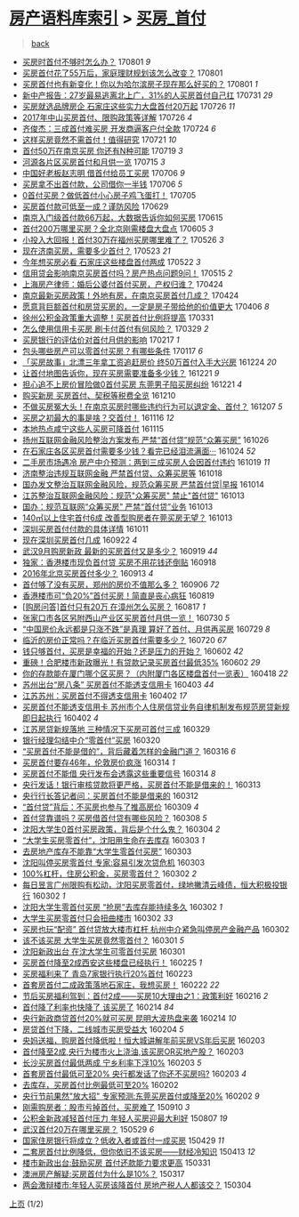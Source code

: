 [房产语料库索引](../../README.md)  > [买房_首付](买房_首付.md)
====
> [back](../README.md)

- [买房时首付不够时怎么办？](http://jkwz.applinzi.com/ittc/6996965901029868560.html#%E4%B9%B0%E6%88%BF%E6%97%B6%E9%A6%96%E4%BB%98%E4%B8%8D%E5%A4%9F%E6%97%B6%E6%80%8E%E4%B9%88%E5%8A%9E%EF%BC%9F) 170801 *9* 
- [买房首付花了55万后，家庭理财规划该怎么改变？](http://jkwz.applinzi.com/ittc/6996835024794813457.html#%E4%B9%B0%E6%88%BF%E9%A6%96%E4%BB%98%E8%8A%B1%E4%BA%8655%E4%B8%87%E5%90%8E%EF%BC%8C%E5%AE%B6%E5%BA%AD%E7%90%86%E8%B4%A2%E8%A7%84%E5%88%92%E8%AF%A5%E6%80%8E%E4%B9%88%E6%94%B9%E5%8F%98%EF%BC%9F) 170801  
- [买房首付也有新变化！你以为哈尔滨房子现在那么好买的？](http://jkwz.applinzi.com/ittc/6996752319629493264.html#%E4%B9%B0%E6%88%BF%E9%A6%96%E4%BB%98%E4%B9%9F%E6%9C%89%E6%96%B0%E5%8F%98%E5%8C%96%EF%BC%81%E4%BD%A0%E4%BB%A5%E4%B8%BA%E5%93%88%E5%B0%94%E6%BB%A8%E6%88%BF%E5%AD%90%E7%8E%B0%E5%9C%A8%E9%82%A3%E4%B9%88%E5%A5%BD%E4%B9%B0%E7%9A%84%EF%BC%9F) 170801 *1* 
- [新中产报告：27岁最易逃离北上广，31%的人买房首付自己扛](http://jkwz.applinzi.com/ittc/6996405404098364432.html#%E6%96%B0%E4%B8%AD%E4%BA%A7%E6%8A%A5%E5%91%8A%EF%BC%9A27%E5%B2%81%E6%9C%80%E6%98%93%E9%80%83%E7%A6%BB%E5%8C%97%E4%B8%8A%E5%B9%BF%EF%BC%8C31%25%E7%9A%84%E4%BA%BA%E4%B9%B0%E6%88%BF%E9%A6%96%E4%BB%98%E8%87%AA%E5%B7%B1%E6%89%9B) 170731 *29* 
- [买房就选品牌房企 石家庄这些实力大盘首付20万起](http://jkwz.applinzi.com/ittc/6994619226013565968.html#%E4%B9%B0%E6%88%BF%E5%B0%B1%E9%80%89%E5%93%81%E7%89%8C%E6%88%BF%E4%BC%81+%E7%9F%B3%E5%AE%B6%E5%BA%84%E8%BF%99%E4%BA%9B%E5%AE%9E%E5%8A%9B%E5%A4%A7%E7%9B%98%E9%A6%96%E4%BB%9820%E4%B8%87%E8%B5%B7) 170726 *11* 
- [2017年中山买房首付、限购政策等详解](http://jkwz.applinzi.com/ittc/6994506948815619089.html#2017%E5%B9%B4%E4%B8%AD%E5%B1%B1%E4%B9%B0%E6%88%BF%E9%A6%96%E4%BB%98%E3%80%81%E9%99%90%E8%B4%AD%E6%94%BF%E7%AD%96%E7%AD%89%E8%AF%A6%E8%A7%A3) 170726 *4* 
- [齐俊杰：三成首付难买房 开发商逼客户付全款](http://jkwz.applinzi.com/ittc/6993793590227371025.html#%E9%BD%90%E4%BF%8A%E6%9D%B0%EF%BC%9A%E4%B8%89%E6%88%90%E9%A6%96%E4%BB%98%E9%9A%BE%E4%B9%B0%E6%88%BF+%E5%BC%80%E5%8F%91%E5%95%86%E9%80%BC%E5%AE%A2%E6%88%B7%E4%BB%98%E5%85%A8%E6%AC%BE) 170724 *6* 
- [这样买房竟然不需首付！值得研究](http://jkwz.applinzi.com/ittc/6992803094126396432.html#%E8%BF%99%E6%A0%B7%E4%B9%B0%E6%88%BF%E7%AB%9F%E7%84%B6%E4%B8%8D%E9%9C%80%E9%A6%96%E4%BB%98%EF%BC%81%E5%80%BC%E5%BE%97%E7%A0%94%E7%A9%B6) 170721 *10* 
- [首付50万在南京买房 你还有N种可能](http://jkwz.applinzi.com/ittc/6992053612757648400.html#%E9%A6%96%E4%BB%9850%E4%B8%87%E5%9C%A8%E5%8D%97%E4%BA%AC%E4%B9%B0%E6%88%BF+%E4%BD%A0%E8%BF%98%E6%9C%89N%E7%A7%8D%E5%8F%AF%E8%83%BD) 170719 *3* 
- [河源各片区买房首付和月供一览](http://jkwz.applinzi.com/ittc/6990565754792313873.html#%E6%B2%B3%E6%BA%90%E5%90%84%E7%89%87%E5%8C%BA%E4%B9%B0%E6%88%BF%E9%A6%96%E4%BB%98%E5%92%8C%E6%9C%88%E4%BE%9B%E4%B8%80%E8%A7%88) 170715 *3* 
- [中国好老板赵志明 借首付给员工买房](http://jkwz.applinzi.com/ittc/6987058941467821072.html#%E4%B8%AD%E5%9B%BD%E5%A5%BD%E8%80%81%E6%9D%BF%E8%B5%B5%E5%BF%97%E6%98%8E+%E5%80%9F%E9%A6%96%E4%BB%98%E7%BB%99%E5%91%98%E5%B7%A5%E4%B9%B0%E6%88%BF) 170706 *9* 
- [买房拿不出首付款，公司借你一半钱](http://jkwz.applinzi.com/ittc/6987058797070517265.html#%E4%B9%B0%E6%88%BF%E6%8B%BF%E4%B8%8D%E5%87%BA%E9%A6%96%E4%BB%98%E6%AC%BE%EF%BC%8C%E5%85%AC%E5%8F%B8%E5%80%9F%E4%BD%A0%E4%B8%80%E5%8D%8A%E9%92%B1) 170706 *5* 
- [0首付买房？做低首付小心房子鸡飞蛋打！](http://jkwz.applinzi.com/ittc/6986848739455927301.html#0%E9%A6%96%E4%BB%98%E4%B9%B0%E6%88%BF%EF%BC%9F%E5%81%9A%E4%BD%8E%E9%A6%96%E4%BB%98%E5%B0%8F%E5%BF%83%E6%88%BF%E5%AD%90%E9%B8%A1%E9%A3%9E%E8%9B%8B%E6%89%93%EF%BC%81) 170705  
- [买房首付款可低至一成？谨防风险](http://jkwz.applinzi.com/ittc/6984500222754292740.html#%E4%B9%B0%E6%88%BF%E9%A6%96%E4%BB%98%E6%AC%BE%E5%8F%AF%E4%BD%8E%E8%87%B3%E4%B8%80%E6%88%90%EF%BC%9F%E8%B0%A8%E9%98%B2%E9%A3%8E%E9%99%A9) 170629  
- [南京入门级首付款66万起，大数据告诉你如何买房](http://jkwz.applinzi.com/ittc/6979447251351897092.html#%E5%8D%97%E4%BA%AC%E5%85%A5%E9%97%A8%E7%BA%A7%E9%A6%96%E4%BB%98%E6%AC%BE66%E4%B8%87%E8%B5%B7%EF%BC%8C%E5%A4%A7%E6%95%B0%E6%8D%AE%E5%91%8A%E8%AF%89%E4%BD%A0%E5%A6%82%E4%BD%95%E4%B9%B0%E6%88%BF) 170615  
- [首付200万哪里买房？全北京刚需楼盘大盘点](http://jkwz.applinzi.com/ittc/6975750038213886980.html#%E9%A6%96%E4%BB%98200%E4%B8%87%E5%93%AA%E9%87%8C%E4%B9%B0%E6%88%BF%EF%BC%9F%E5%85%A8%E5%8C%97%E4%BA%AC%E5%88%9A%E9%9C%80%E6%A5%BC%E7%9B%98%E5%A4%A7%E7%9B%98%E7%82%B9) 170605 *3* 
- [小投入大回报！首付30万在福州买房哪里难了？](http://jkwz.applinzi.com/ittc/6971941692948087813.html#%E5%B0%8F%E6%8A%95%E5%85%A5%E5%A4%A7%E5%9B%9E%E6%8A%A5%EF%BC%81%E9%A6%96%E4%BB%9830%E4%B8%87%E5%9C%A8%E7%A6%8F%E5%B7%9E%E4%B9%B0%E6%88%BF%E5%93%AA%E9%87%8C%E9%9A%BE%E4%BA%86%EF%BC%9F) 170526 *3* 
- [现在济南买房，需要多少首付？](http://jkwz.applinzi.com/ittc/6970850142956553221.html#%E7%8E%B0%E5%9C%A8%E6%B5%8E%E5%8D%97%E4%B9%B0%E6%88%BF%EF%BC%8C%E9%9C%80%E8%A6%81%E5%A4%9A%E5%B0%91%E9%A6%96%E4%BB%98%EF%BC%9F) 170523 *21* 
- [今年想买房必看 石家庄这些楼盘首付两成](http://jkwz.applinzi.com/ittc/6970409172850967557.html#%E4%BB%8A%E5%B9%B4%E6%83%B3%E4%B9%B0%E6%88%BF%E5%BF%85%E7%9C%8B+%E7%9F%B3%E5%AE%B6%E5%BA%84%E8%BF%99%E4%BA%9B%E6%A5%BC%E7%9B%98%E9%A6%96%E4%BB%98%E4%B8%A4%E6%88%90) 170522 *3* 
- [信用贷会影响南京买房首付吗？房产热点问题9问！](http://jkwz.applinzi.com/ittc/6967816759414359044.html#%E4%BF%A1%E7%94%A8%E8%B4%B7%E4%BC%9A%E5%BD%B1%E5%93%8D%E5%8D%97%E4%BA%AC%E4%B9%B0%E6%88%BF%E9%A6%96%E4%BB%98%E5%90%97%EF%BC%9F%E6%88%BF%E4%BA%A7%E7%83%AD%E7%82%B9%E9%97%AE%E9%A2%989%E9%97%AE%EF%BC%81) 170515 *2* 
- [上海房产律师：婚后公婆付首付买房，产权归谁？](http://jkwz.applinzi.com/ittc/6960026554041107460.html#%E4%B8%8A%E6%B5%B7%E6%88%BF%E4%BA%A7%E5%BE%8B%E5%B8%88%EF%BC%9A%E5%A9%9A%E5%90%8E%E5%85%AC%E5%A9%86%E4%BB%98%E9%A6%96%E4%BB%98%E4%B9%B0%E6%88%BF%EF%BC%8C%E4%BA%A7%E6%9D%83%E5%BD%92%E8%B0%81%EF%BC%9F) 170424  
- [南京最新买房政策！外地有房，在南京买房首付几成？](http://jkwz.applinzi.com/ittc/6960019314542380036.html#%E5%8D%97%E4%BA%AC%E6%9C%80%E6%96%B0%E4%B9%B0%E6%88%BF%E6%94%BF%E7%AD%96%EF%BC%81%E5%A4%96%E5%9C%B0%E6%9C%89%E6%88%BF%EF%BC%8C%E5%9C%A8%E5%8D%97%E4%BA%AC%E4%B9%B0%E6%88%BF%E9%A6%96%E4%BB%98%E5%87%A0%E6%88%90%EF%BC%9F) 170424  
- [愿意背巨额首付和房贷买房的，一定是房子带给他的价值更大](http://jkwz.applinzi.com/ittc/6953527681948845060.html#%E6%84%BF%E6%84%8F%E8%83%8C%E5%B7%A8%E9%A2%9D%E9%A6%96%E4%BB%98%E5%92%8C%E6%88%BF%E8%B4%B7%E4%B9%B0%E6%88%BF%E7%9A%84%EF%BC%8C%E4%B8%80%E5%AE%9A%E6%98%AF%E6%88%BF%E5%AD%90%E5%B8%A6%E7%BB%99%E4%BB%96%E7%9A%84%E4%BB%B7%E5%80%BC%E6%9B%B4%E5%A4%A7) 170406 *8* 
- [徐州公积金政策重大调整！买房首付比例将提高](http://jkwz.applinzi.com/ittc/6951325214678975492.html#%E5%BE%90%E5%B7%9E%E5%85%AC%E7%A7%AF%E9%87%91%E6%94%BF%E7%AD%96%E9%87%8D%E5%A4%A7%E8%B0%83%E6%95%B4%EF%BC%81%E4%B9%B0%E6%88%BF%E9%A6%96%E4%BB%98%E6%AF%94%E4%BE%8B%E5%B0%86%E6%8F%90%E9%AB%98) 170331  
- [怎么使用信用卡买房 刷卡付首付有何风险？](http://jkwz.applinzi.com/ittc/6950507995137049605.html#%E6%80%8E%E4%B9%88%E4%BD%BF%E7%94%A8%E4%BF%A1%E7%94%A8%E5%8D%A1%E4%B9%B0%E6%88%BF+%E5%88%B7%E5%8D%A1%E4%BB%98%E9%A6%96%E4%BB%98%E6%9C%89%E4%BD%95%E9%A3%8E%E9%99%A9%EF%BC%9F) 170329 *2* 
- [买房银行的评估价对首付月供的影响](http://jkwz.applinzi.com/ittc/6935587118834516996.html#%E4%B9%B0%E6%88%BF%E9%93%B6%E8%A1%8C%E7%9A%84%E8%AF%84%E4%BC%B0%E4%BB%B7%E5%AF%B9%E9%A6%96%E4%BB%98%E6%9C%88%E4%BE%9B%E7%9A%84%E5%BD%B1%E5%93%8D) 170217 *1* 
- [包头哪些房产可以零首付买房？有哪些条件](http://jkwz.applinzi.com/ittc/6924070648350770181.html#%E5%8C%85%E5%A4%B4%E5%93%AA%E4%BA%9B%E6%88%BF%E4%BA%A7%E5%8F%AF%E4%BB%A5%E9%9B%B6%E9%A6%96%E4%BB%98%E4%B9%B0%E6%88%BF%EF%BC%9F%E6%9C%89%E5%93%AA%E4%BA%9B%E6%9D%A1%E4%BB%B6) 170117 *6* 
- [「买房故事」北漂三年拿工资追赶房价 终50万首付入手大兴房](http://jkwz.applinzi.com/ittc/6915262168428971013.html#%E3%80%8C%E4%B9%B0%E6%88%BF%E6%95%85%E4%BA%8B%E3%80%8D%E5%8C%97%E6%BC%82%E4%B8%89%E5%B9%B4%E6%8B%BF%E5%B7%A5%E8%B5%84%E8%BF%BD%E8%B5%B6%E6%88%BF%E4%BB%B7+%E7%BB%8850%E4%B8%87%E9%A6%96%E4%BB%98%E5%85%A5%E6%89%8B%E5%A4%A7%E5%85%B4%E6%88%BF) 161224 *20* 
- [让首付地图告诉你，现在买房需要准备多少钱？](http://jkwz.applinzi.com/ittc/6914128817181688837.html#%E8%AE%A9%E9%A6%96%E4%BB%98%E5%9C%B0%E5%9B%BE%E5%91%8A%E8%AF%89%E4%BD%A0%EF%BC%8C%E7%8E%B0%E5%9C%A8%E4%B9%B0%E6%88%BF%E9%9C%80%E8%A6%81%E5%87%86%E5%A4%87%E5%A4%9A%E5%B0%91%E9%92%B1%EF%BC%9F) 161221 *9* 
- [担心追不上房价冒险做0首付买房 东莞男子陷买房纠纷](http://jkwz.applinzi.com/ittc/6914029710387708932.html#%E6%8B%85%E5%BF%83%E8%BF%BD%E4%B8%8D%E4%B8%8A%E6%88%BF%E4%BB%B7%E5%86%92%E9%99%A9%E5%81%9A0%E9%A6%96%E4%BB%98%E4%B9%B0%E6%88%BF+%E4%B8%9C%E8%8E%9E%E7%94%B7%E5%AD%90%E9%99%B7%E4%B9%B0%E6%88%BF%E7%BA%A0%E7%BA%B7) 161221 *4* 
- [购买新房 买房首付、契税等税费全览](http://jkwz.applinzi.com/ittc/6910014856106607620.html#%E8%B4%AD%E4%B9%B0%E6%96%B0%E6%88%BF+%E4%B9%B0%E6%88%BF%E9%A6%96%E4%BB%98%E3%80%81%E5%A5%91%E7%A8%8E%E7%AD%89%E7%A8%8E%E8%B4%B9%E5%85%A8%E8%A7%88) 161210  
- [不做买房冤大头！在南京买房时哪些违约行为可以退定金、首付？](http://jkwz.applinzi.com/ittc/6908970442198352900.html#%E4%B8%8D%E5%81%9A%E4%B9%B0%E6%88%BF%E5%86%A4%E5%A4%A7%E5%A4%B4%EF%BC%81%E5%9C%A8%E5%8D%97%E4%BA%AC%E4%B9%B0%E6%88%BF%E6%97%B6%E5%93%AA%E4%BA%9B%E8%BF%9D%E7%BA%A6%E8%A1%8C%E4%B8%BA%E5%8F%AF%E4%BB%A5%E9%80%80%E5%AE%9A%E9%87%91%E3%80%81%E9%A6%96%E4%BB%98%EF%BC%9F) 161207 *5* 
- [买房之初最大的事是啥？交首付！](http://jkwz.applinzi.com/ittc/6901036891343684612.html#%E4%B9%B0%E6%88%BF%E4%B9%8B%E5%88%9D%E6%9C%80%E5%A4%A7%E7%9A%84%E4%BA%8B%E6%98%AF%E5%95%A5%EF%BC%9F%E4%BA%A4%E9%A6%96%E4%BB%98%EF%BC%81) 161116 *12* 
- [本地热点咸宁这些人买房可降首付](http://jkwz.applinzi.com/ittc/6900694459443840004.html#%E6%9C%AC%E5%9C%B0%E7%83%AD%E7%82%B9%E5%92%B8%E5%AE%81%E8%BF%99%E4%BA%9B%E4%BA%BA%E4%B9%B0%E6%88%BF%E5%8F%AF%E9%99%8D%E9%A6%96%E4%BB%98) 161115  
- [扬州互联网金融风险整治方案发布 严禁“首付贷”规范“众筹买房”](http://jkwz.applinzi.com/ittc/6893237131169760260.html#%E6%89%AC%E5%B7%9E%E4%BA%92%E8%81%94%E7%BD%91%E9%87%91%E8%9E%8D%E9%A3%8E%E9%99%A9%E6%95%B4%E6%B2%BB%E6%96%B9%E6%A1%88%E5%8F%91%E5%B8%83+%E4%B8%A5%E7%A6%81%E2%80%9C%E9%A6%96%E4%BB%98%E8%B4%B7%E2%80%9D%E8%A7%84%E8%8C%83%E2%80%9C%E4%BC%97%E7%AD%B9%E4%B9%B0%E6%88%BF%E2%80%9D) 161026  
- [在石家庄各区买房首付需要多少钱？看完已经泪流满面···](http://jkwz.applinzi.com/ittc/6892575996804334597.html#%E5%9C%A8%E7%9F%B3%E5%AE%B6%E5%BA%84%E5%90%84%E5%8C%BA%E4%B9%B0%E6%88%BF%E9%A6%96%E4%BB%98%E9%9C%80%E8%A6%81%E5%A4%9A%E5%B0%91%E9%92%B1%EF%BC%9F%E7%9C%8B%E5%AE%8C%E5%B7%B2%E7%BB%8F%E6%B3%AA%E6%B5%81%E6%BB%A1%E9%9D%A2%C2%B7%C2%B7%C2%B7) 161024 *52* 
- [二手房市场遇冷 房产中介预测：两到三成买房人会因首付违约](http://jkwz.applinzi.com/ittc/6890650194512708613.html#%E4%BA%8C%E6%89%8B%E6%88%BF%E5%B8%82%E5%9C%BA%E9%81%87%E5%86%B7+%E6%88%BF%E4%BA%A7%E4%B8%AD%E4%BB%8B%E9%A2%84%E6%B5%8B%EF%BC%9A%E4%B8%A4%E5%88%B0%E4%B8%89%E6%88%90%E4%B9%B0%E6%88%BF%E4%BA%BA%E4%BC%9A%E5%9B%A0%E9%A6%96%E4%BB%98%E8%BF%9D%E7%BA%A6) 161019 *11* 
- [济南整治违规互联网金融 严禁首付贷、众筹买房等](http://jkwz.applinzi.com/ittc/6890245884113060868.html#%E6%B5%8E%E5%8D%97%E6%95%B4%E6%B2%BB%E8%BF%9D%E8%A7%84%E4%BA%92%E8%81%94%E7%BD%91%E9%87%91%E8%9E%8D+%E4%B8%A5%E7%A6%81%E9%A6%96%E4%BB%98%E8%B4%B7%E3%80%81%E4%BC%97%E7%AD%B9%E4%B9%B0%E6%88%BF%E7%AD%89) 161018  
- [国办发文整治互联网金融风险，规范众筹买房 严禁首付贷|早报](http://jkwz.applinzi.com/ittc/6888755460357751813.html#%E5%9B%BD%E5%8A%9E%E5%8F%91%E6%96%87%E6%95%B4%E6%B2%BB%E4%BA%92%E8%81%94%E7%BD%91%E9%87%91%E8%9E%8D%E9%A3%8E%E9%99%A9%EF%BC%8C%E8%A7%84%E8%8C%83%E4%BC%97%E7%AD%B9%E4%B9%B0%E6%88%BF+%E4%B8%A5%E7%A6%81%E9%A6%96%E4%BB%98%E8%B4%B7%7C%E6%97%A9%E6%8A%A5) 161014  
- [江苏整治互联网金融风险：规范&quot;众筹买房&quot; 禁止&quot;首付贷&quot;](http://jkwz.applinzi.com/ittc/6888569325258015748.html#%E6%B1%9F%E8%8B%8F%E6%95%B4%E6%B2%BB%E4%BA%92%E8%81%94%E7%BD%91%E9%87%91%E8%9E%8D%E9%A3%8E%E9%99%A9%EF%BC%9A%E8%A7%84%E8%8C%83%26quot%3B%E4%BC%97%E7%AD%B9%E4%B9%B0%E6%88%BF%26quot%3B+%E7%A6%81%E6%AD%A2%26quot%3B%E9%A6%96%E4%BB%98%E8%B4%B7%26quot%3B) 161013  
- [国办：规范互联网“众筹买房” 严禁“首付贷”业务](http://jkwz.applinzi.com/ittc/6888499864761009157.html#%E5%9B%BD%E5%8A%9E%EF%BC%9A%E8%A7%84%E8%8C%83%E4%BA%92%E8%81%94%E7%BD%91%E2%80%9C%E4%BC%97%E7%AD%B9%E4%B9%B0%E6%88%BF%E2%80%9D+%E4%B8%A5%E7%A6%81%E2%80%9C%E9%A6%96%E4%BB%98%E8%B4%B7%E2%80%9D%E4%B8%9A%E5%8A%A1) 161013  
- [140㎡以上住宅首付6成 改善型购房者在莞买房无望？](http://jkwz.applinzi.com/ittc/6888139257675252741.html#140%E3%8E%A1%E4%BB%A5%E4%B8%8A%E4%BD%8F%E5%AE%85%E9%A6%96%E4%BB%986%E6%88%90+%E6%94%B9%E5%96%84%E5%9E%8B%E8%B4%AD%E6%88%BF%E8%80%85%E5%9C%A8%E8%8E%9E%E4%B9%B0%E6%88%BF%E6%97%A0%E6%9C%9B%EF%BC%9F) 161013  
- [深圳买房首付付款的具体详情](http://jkwz.applinzi.com/ittc/6887703544836129797.html#%E6%B7%B1%E5%9C%B3%E4%B9%B0%E6%88%BF%E9%A6%96%E4%BB%98%E4%BB%98%E6%AC%BE%E7%9A%84%E5%85%B7%E4%BD%93%E8%AF%A6%E6%83%85) 161011  
- [现在深圳买房首付几成](http://jkwz.applinzi.com/ittc/6880731015777092612.html#%E7%8E%B0%E5%9C%A8%E6%B7%B1%E5%9C%B3%E4%B9%B0%E6%88%BF%E9%A6%96%E4%BB%98%E5%87%A0%E6%88%90) 160922 *4* 
- [武汉9月购房新政 最新的买房首付又是多少？](http://jkwz.applinzi.com/ittc/6879498974775477253.html#%E6%AD%A6%E6%B1%899%E6%9C%88%E8%B4%AD%E6%88%BF%E6%96%B0%E6%94%BF+%E6%9C%80%E6%96%B0%E7%9A%84%E4%B9%B0%E6%88%BF%E9%A6%96%E4%BB%98%E5%8F%88%E6%98%AF%E5%A4%9A%E5%B0%91%EF%BC%9F) 160919 *44* 
- [独家：香港楼市现负首付贷 买房不用花钱还倒贴](http://jkwz.applinzi.com/ittc/6879231531083629572.html#%E7%8B%AC%E5%AE%B6%EF%BC%9A%E9%A6%99%E6%B8%AF%E6%A5%BC%E5%B8%82%E7%8E%B0%E8%B4%9F%E9%A6%96%E4%BB%98%E8%B4%B7+%E4%B9%B0%E6%88%BF%E4%B8%8D%E7%94%A8%E8%8A%B1%E9%92%B1%E8%BF%98%E5%80%92%E8%B4%B4) 160918  
- [2016年北京买房首付多少？](http://jkwz.applinzi.com/ittc/6877287011894952964.html#2016%E5%B9%B4%E5%8C%97%E4%BA%AC%E4%B9%B0%E6%88%BF%E9%A6%96%E4%BB%98%E5%A4%9A%E5%B0%91%EF%BC%9F) 160913 *4* 
- [首付够了没有买房，郑州的房价不值那么多？](http://jkwz.applinzi.com/ittc/6874810763985814532.html#%E9%A6%96%E4%BB%98%E5%A4%9F%E4%BA%86%E6%B2%A1%E6%9C%89%E4%B9%B0%E6%88%BF%EF%BC%8C%E9%83%91%E5%B7%9E%E7%9A%84%E6%88%BF%E4%BB%B7%E4%B8%8D%E5%80%BC%E9%82%A3%E4%B9%88%E5%A4%9A%EF%BC%9F) 160906 *72* 
- [香港楼市可“负20%”首付买房！简直是丧心病狂](http://jkwz.applinzi.com/ittc/6868084570985071621.html#%E9%A6%99%E6%B8%AF%E6%A5%BC%E5%B8%82%E5%8F%AF%E2%80%9C%E8%B4%9F20%25%E2%80%9D%E9%A6%96%E4%BB%98%E4%B9%B0%E6%88%BF%EF%BC%81%E7%AE%80%E7%9B%B4%E6%98%AF%E4%B8%A7%E5%BF%83%E7%97%85%E7%8B%82) 160819  
- [[购房问答]首付只有20万 在漳州怎么买房？](http://jkwz.applinzi.com/ittc/6867359628668699652.html#%5B%E8%B4%AD%E6%88%BF%E9%97%AE%E7%AD%94%5D%E9%A6%96%E4%BB%98%E5%8F%AA%E6%9C%8920%E4%B8%87+%E5%9C%A8%E6%BC%B3%E5%B7%9E%E6%80%8E%E4%B9%88%E4%B9%B0%E6%88%BF%EF%BC%9F) 160817 *1* 
- [张家口市各区另附西山产业区买房首付月供一览！](http://jkwz.applinzi.com/ittc/6860584291515499525.html#%E5%BC%A0%E5%AE%B6%E5%8F%A3%E5%B8%82%E5%90%84%E5%8C%BA%E5%8F%A6%E9%99%84%E8%A5%BF%E5%B1%B1%E4%BA%A7%E4%B8%9A%E5%8C%BA%E4%B9%B0%E6%88%BF%E9%A6%96%E4%BB%98%E6%9C%88%E4%BE%9B%E4%B8%80%E8%A7%88%EF%BC%81) 160730 *5* 
- [“中国房价永远都是只涨不跌”是真理 算好了首付、月供再买房](http://jkwz.applinzi.com/ittc/6859965940841841669.html#%E2%80%9C%E4%B8%AD%E5%9B%BD%E6%88%BF%E4%BB%B7%E6%B0%B8%E8%BF%9C%E9%83%BD%E6%98%AF%E5%8F%AA%E6%B6%A8%E4%B8%8D%E8%B7%8C%E2%80%9D%E6%98%AF%E7%9C%9F%E7%90%86+%E7%AE%97%E5%A5%BD%E4%BA%86%E9%A6%96%E4%BB%98%E3%80%81%E6%9C%88%E4%BE%9B%E5%86%8D%E4%B9%B0%E6%88%BF) 160729 *8* 
- [临沂的房价正常吗？在临沂买房首付需要多少？](http://jkwz.applinzi.com/ittc/6856987659720983557.html#%E4%B8%B4%E6%B2%82%E7%9A%84%E6%88%BF%E4%BB%B7%E6%AD%A3%E5%B8%B8%E5%90%97%EF%BC%9F%E5%9C%A8%E4%B8%B4%E6%B2%82%E4%B9%B0%E6%88%BF%E9%A6%96%E4%BB%98%E9%9C%80%E8%A6%81%E5%A4%9A%E5%B0%91%EF%BC%9F) 160720 *67* 
- [钱只够首付，买房是幸福的开始？还是压力的开始？](http://jkwz.applinzi.com/ittc/6839188798084482053.html#%E9%92%B1%E5%8F%AA%E5%A4%9F%E9%A6%96%E4%BB%98%EF%BC%8C%E4%B9%B0%E6%88%BF%E6%98%AF%E5%B9%B8%E7%A6%8F%E7%9A%84%E5%BC%80%E5%A7%8B%EF%BC%9F%E8%BF%98%E6%98%AF%E5%8E%8B%E5%8A%9B%E7%9A%84%E5%BC%80%E5%A7%8B%EF%BC%9F) 160602 *42* 
- [重磅！合肥楼市新政曝光！有贷款记录买房首付最低35%](http://jkwz.applinzi.com/ittc/6839055599324890116.html#%E9%87%8D%E7%A3%85%EF%BC%81%E5%90%88%E8%82%A5%E6%A5%BC%E5%B8%82%E6%96%B0%E6%94%BF%E6%9B%9D%E5%85%89%EF%BC%81%E6%9C%89%E8%B4%B7%E6%AC%BE%E8%AE%B0%E5%BD%95%E4%B9%B0%E6%88%BF%E9%A6%96%E4%BB%98%E6%9C%80%E4%BD%8E35%25) 160602 *29* 
- [你的存款能在厦门哪个区买房？（内附厦门各区楼盘首付一览表）](http://jkwz.applinzi.com/ittc/6822466306758411269.html#%E4%BD%A0%E7%9A%84%E5%AD%98%E6%AC%BE%E8%83%BD%E5%9C%A8%E5%8E%A6%E9%97%A8%E5%93%AA%E4%B8%AA%E5%8C%BA%E4%B9%B0%E6%88%BF%EF%BC%9F%EF%BC%88%E5%86%85%E9%99%84%E5%8E%A6%E9%97%A8%E5%90%84%E5%8C%BA%E6%A5%BC%E7%9B%98%E9%A6%96%E4%BB%98%E4%B8%80%E8%A7%88%E8%A1%A8%EF%BC%89) 160418 *22* 
- [苏州出台“房八条” 买房首付不能透支信用卡](http://jkwz.applinzi.com/ittc/6816904010782999556.html#%E8%8B%8F%E5%B7%9E%E5%87%BA%E5%8F%B0%E2%80%9C%E6%88%BF%E5%85%AB%E6%9D%A1%E2%80%9D+%E4%B9%B0%E6%88%BF%E9%A6%96%E4%BB%98%E4%B8%8D%E8%83%BD%E9%80%8F%E6%94%AF%E4%BF%A1%E7%94%A8%E5%8D%A1) 160403 *44* 
- [江苏苏州：买房首付不得透支信用卡](http://jkwz.applinzi.com/ittc/6816521435644183556.html#%E6%B1%9F%E8%8B%8F%E8%8B%8F%E5%B7%9E%EF%BC%9A%E4%B9%B0%E6%88%BF%E9%A6%96%E4%BB%98%E4%B8%8D%E5%BE%97%E9%80%8F%E6%94%AF%E4%BF%A1%E7%94%A8%E5%8D%A1) 160402 *17* 
- [买房首付不能透支信用卡 苏州市个人住房信贷业务自律机制发布规范房贷新规 即日起执行](http://jkwz.applinzi.com/ittc/6816411740250047493.html#%E4%B9%B0%E6%88%BF%E9%A6%96%E4%BB%98%E4%B8%8D%E8%83%BD%E9%80%8F%E6%94%AF%E4%BF%A1%E7%94%A8%E5%8D%A1+%E8%8B%8F%E5%B7%9E%E5%B8%82%E4%B8%AA%E4%BA%BA%E4%BD%8F%E6%88%BF%E4%BF%A1%E8%B4%B7%E4%B8%9A%E5%8A%A1%E8%87%AA%E5%BE%8B%E6%9C%BA%E5%88%B6%E5%8F%91%E5%B8%83%E8%A7%84%E8%8C%83%E6%88%BF%E8%B4%B7%E6%96%B0%E8%A7%84+%E5%8D%B3%E6%97%A5%E8%B5%B7%E6%89%A7%E8%A1%8C) 160402 *4* 
- [江苏房贷新规落地 三种情况下买房可首付三成](http://jkwz.applinzi.com/ittc/6814934148925883397.html#%E6%B1%9F%E8%8B%8F%E6%88%BF%E8%B4%B7%E6%96%B0%E8%A7%84%E8%90%BD%E5%9C%B0+%E4%B8%89%E7%A7%8D%E6%83%85%E5%86%B5%E4%B8%8B%E4%B9%B0%E6%88%BF%E5%8F%AF%E9%A6%96%E4%BB%98%E4%B8%89%E6%88%90) 160329  
- [银行经理勾结中介“零首付”买房](http://jkwz.applinzi.com/ittc/6811578354234819589.html#%E9%93%B6%E8%A1%8C%E7%BB%8F%E7%90%86%E5%8B%BE%E7%BB%93%E4%B8%AD%E4%BB%8B%E2%80%9C%E9%9B%B6%E9%A6%96%E4%BB%98%E2%80%9D%E4%B9%B0%E6%88%BF) 160320  
- [“买房首付不能是借的”，背后藏着怎样的金融门道？](http://jkwz.applinzi.com/ittc/6810114452456211460.html#%E2%80%9C%E4%B9%B0%E6%88%BF%E9%A6%96%E4%BB%98%E4%B8%8D%E8%83%BD%E6%98%AF%E5%80%9F%E7%9A%84%E2%80%9D%EF%BC%8C%E8%83%8C%E5%90%8E%E8%97%8F%E7%9D%80%E6%80%8E%E6%A0%B7%E7%9A%84%E9%87%91%E8%9E%8D%E9%97%A8%E9%81%93%EF%BC%9F) 160316 *6* 
- [买房首付要存46年，伦敦房价疯涨](http://jkwz.applinzi.com/ittc/6809458565534188548.html#%E4%B9%B0%E6%88%BF%E9%A6%96%E4%BB%98%E8%A6%81%E5%AD%9846%E5%B9%B4%EF%BC%8C%E4%BC%A6%E6%95%A6%E6%88%BF%E4%BB%B7%E7%96%AF%E6%B6%A8) 160314 *1* 
- [买房首付不能借 央行发布会透露这些重要信号](http://jkwz.applinzi.com/ittc/6809397039364310020.html#%E4%B9%B0%E6%88%BF%E9%A6%96%E4%BB%98%E4%B8%8D%E8%83%BD%E5%80%9F+%E5%A4%AE%E8%A1%8C%E5%8F%91%E5%B8%83%E4%BC%9A%E9%80%8F%E9%9C%B2%E8%BF%99%E4%BA%9B%E9%87%8D%E8%A6%81%E4%BF%A1%E5%8F%B7) 160314 *8* 
- [央行发话！银行审核贷款将更严格，买房首付不能是借来的！](http://jkwz.applinzi.com/ittc/6809146187521197061.html#%E5%A4%AE%E8%A1%8C%E5%8F%91%E8%AF%9D%EF%BC%81%E9%93%B6%E8%A1%8C%E5%AE%A1%E6%A0%B8%E8%B4%B7%E6%AC%BE%E5%B0%86%E6%9B%B4%E4%B8%A5%E6%A0%BC%EF%BC%8C%E4%B9%B0%E6%88%BF%E9%A6%96%E4%BB%98%E4%B8%8D%E8%83%BD%E6%98%AF%E5%80%9F%E6%9D%A5%E7%9A%84%EF%BC%81) 160313  
- [央行行长答记者问：买房首付不能是借来的](http://jkwz.applinzi.com/ittc/6808639620837278725.html#%E5%A4%AE%E8%A1%8C%E8%A1%8C%E9%95%BF%E7%AD%94%E8%AE%B0%E8%80%85%E9%97%AE%EF%BC%9A%E4%B9%B0%E6%88%BF%E9%A6%96%E4%BB%98%E4%B8%8D%E8%83%BD%E6%98%AF%E5%80%9F%E6%9D%A5%E7%9A%84) 160312  
- [“首付贷”背后：不买房也参与了推高房价](http://jkwz.applinzi.com/ittc/6807620475412808708.html#%E2%80%9C%E9%A6%96%E4%BB%98%E8%B4%B7%E2%80%9D%E8%83%8C%E5%90%8E%EF%BC%9A%E4%B8%8D%E4%B9%B0%E6%88%BF%E4%B9%9F%E5%8F%82%E4%B8%8E%E4%BA%86%E6%8E%A8%E9%AB%98%E6%88%BF%E4%BB%B7) 160309 *4* 
- [首付贷靠谱吗？买房借首付贷有哪些风险？](http://jkwz.applinzi.com/ittc/6807007329530676229.html#%E9%A6%96%E4%BB%98%E8%B4%B7%E9%9D%A0%E8%B0%B1%E5%90%97%EF%BC%9F%E4%B9%B0%E6%88%BF%E5%80%9F%E9%A6%96%E4%BB%98%E8%B4%B7%E6%9C%89%E5%93%AA%E4%BA%9B%E9%A3%8E%E9%99%A9%EF%BC%9F) 160308 *5* 
- [沈阳大学生0首付买房政策，背后是个什么鬼？](http://jkwz.applinzi.com/ittc/6805664446395450373.html#%E6%B2%88%E9%98%B3%E5%A4%A7%E5%AD%A6%E7%94%9F0%E9%A6%96%E4%BB%98%E4%B9%B0%E6%88%BF%E6%94%BF%E7%AD%96%EF%BC%8C%E8%83%8C%E5%90%8E%E6%98%AF%E4%B8%AA%E4%BB%80%E4%B9%88%E9%AC%BC%EF%BC%9F) 160304 *2* 
- [“大学生买房零首付”，沈阳用生命在去库存](http://jkwz.applinzi.com/ittc/6805372889633129477.html#%E2%80%9C%E5%A4%A7%E5%AD%A6%E7%94%9F%E4%B9%B0%E6%88%BF%E9%9B%B6%E9%A6%96%E4%BB%98%E2%80%9D%EF%BC%8C%E6%B2%88%E9%98%B3%E7%94%A8%E7%94%9F%E5%91%BD%E5%9C%A8%E5%8E%BB%E5%BA%93%E5%AD%98) 160303 *1* 
- [去房地产库存不能靠“大学生零首付买房”](http://jkwz.applinzi.com/ittc/6805148560920151045.html#%E5%8E%BB%E6%88%BF%E5%9C%B0%E4%BA%A7%E5%BA%93%E5%AD%98%E4%B8%8D%E8%83%BD%E9%9D%A0%E2%80%9C%E5%A4%A7%E5%AD%A6%E7%94%9F%E9%9B%B6%E9%A6%96%E4%BB%98%E4%B9%B0%E6%88%BF%E2%80%9D) 160303  
- [沈阳叫停买房零首付 专家:容易引发次贷危机](http://jkwz.applinzi.com/ittc/6805269722740294660.html#%E6%B2%88%E9%98%B3%E5%8F%AB%E5%81%9C%E4%B9%B0%E6%88%BF%E9%9B%B6%E9%A6%96%E4%BB%98+%E4%B8%93%E5%AE%B6%3A%E5%AE%B9%E6%98%93%E5%BC%95%E5%8F%91%E6%AC%A1%E8%B4%B7%E5%8D%B1%E6%9C%BA) 160303  
- [100%杠杆，住房公积金，买房零首付？](http://jkwz.applinzi.com/ittc/6805073513899623429.html#100%25%E6%9D%A0%E6%9D%86%EF%BC%8C%E4%BD%8F%E6%88%BF%E5%85%AC%E7%A7%AF%E9%87%91%EF%BC%8C%E4%B9%B0%E6%88%BF%E9%9B%B6%E9%A6%96%E4%BB%98%EF%BC%9F) 160302 *2* 
- [每日昱言广州限购有松动，沈阳买房零首付，绿地撇清云峰债，恒大积极投银行](http://jkwz.applinzi.com/ittc/6804999976325219333.html#%E6%AF%8F%E6%97%A5%E6%98%B1%E8%A8%80%E5%B9%BF%E5%B7%9E%E9%99%90%E8%B4%AD%E6%9C%89%E6%9D%BE%E5%8A%A8%EF%BC%8C%E6%B2%88%E9%98%B3%E4%B9%B0%E6%88%BF%E9%9B%B6%E9%A6%96%E4%BB%98%EF%BC%8C%E7%BB%BF%E5%9C%B0%E6%92%87%E6%B8%85%E4%BA%91%E5%B3%B0%E5%80%BA%EF%BC%8C%E6%81%92%E5%A4%A7%E7%A7%AF%E6%9E%81%E6%8A%95%E9%93%B6%E8%A1%8C) 160302 *1* 
- [沈阳大学生零首付买房 “抢房”去库存能持续多久](http://jkwz.applinzi.com/ittc/6804934550501196804.html#%E6%B2%88%E9%98%B3%E5%A4%A7%E5%AD%A6%E7%94%9F%E9%9B%B6%E9%A6%96%E4%BB%98%E4%B9%B0%E6%88%BF+%E2%80%9C%E6%8A%A2%E6%88%BF%E2%80%9D%E5%8E%BB%E5%BA%93%E5%AD%98%E8%83%BD%E6%8C%81%E7%BB%AD%E5%A4%9A%E4%B9%85) 160302 *1* 
- [大学生买房零首付只会扭曲楼市](http://jkwz.applinzi.com/ittc/6804924164083287045.html#%E5%A4%A7%E5%AD%A6%E7%94%9F%E4%B9%B0%E6%88%BF%E9%9B%B6%E9%A6%96%E4%BB%98%E5%8F%AA%E4%BC%9A%E6%89%AD%E6%9B%B2%E6%A5%BC%E5%B8%82) 160302 *33* 
- [买房也玩“配资” 首付贷放大楼市杠杆 杭州中介紧急叫停房产金融产品](http://jkwz.applinzi.com/ittc/6804875652746445829.html#%E4%B9%B0%E6%88%BF%E4%B9%9F%E7%8E%A9%E2%80%9C%E9%85%8D%E8%B5%84%E2%80%9D+%E9%A6%96%E4%BB%98%E8%B4%B7%E6%94%BE%E5%A4%A7%E6%A5%BC%E5%B8%82%E6%9D%A0%E6%9D%86+%E6%9D%AD%E5%B7%9E%E4%B8%AD%E4%BB%8B%E7%B4%A7%E6%80%A5%E5%8F%AB%E5%81%9C%E6%88%BF%E4%BA%A7%E9%87%91%E8%9E%8D%E4%BA%A7%E5%93%81) 160302  
- [该不该买房 大学生买房竟然零首付？](http://jkwz.applinzi.com/ittc/6804680442179486725.html#%E8%AF%A5%E4%B8%8D%E8%AF%A5%E4%B9%B0%E6%88%BF+%E5%A4%A7%E5%AD%A6%E7%94%9F%E4%B9%B0%E6%88%BF%E7%AB%9F%E7%84%B6%E9%9B%B6%E9%A6%96%E4%BB%98%EF%BC%9F) 160301 *5* 
- [沈阳新政出台 在沈大学生可零首付买房](http://jkwz.applinzi.com/ittc/6804670242273887236.html#%E6%B2%88%E9%98%B3%E6%96%B0%E6%94%BF%E5%87%BA%E5%8F%B0+%E5%9C%A8%E6%B2%88%E5%A4%A7%E5%AD%A6%E7%94%9F%E5%8F%AF%E9%9B%B6%E9%A6%96%E4%BB%98%E4%B9%B0%E6%88%BF) 160301  
- [买房首付降至2成西安这些楼盘已经执行！](http://jkwz.applinzi.com/ittc/6802906127054406661.html#%E4%B9%B0%E6%88%BF%E9%A6%96%E4%BB%98%E9%99%8D%E8%87%B32%E6%88%90%E8%A5%BF%E5%AE%89%E8%BF%99%E4%BA%9B%E6%A5%BC%E7%9B%98%E5%B7%B2%E7%BB%8F%E6%89%A7%E8%A1%8C%EF%BC%81) 160225 *1* 
- [买房福利来了 青岛7家银行执行20%首付](http://jkwz.applinzi.com/ittc/6801953940195247108.html#%E4%B9%B0%E6%88%BF%E7%A6%8F%E5%88%A9%E6%9D%A5%E4%BA%86+%E9%9D%92%E5%B2%9B7%E5%AE%B6%E9%93%B6%E8%A1%8C%E6%89%A7%E8%A1%8C20%25%E9%A6%96%E4%BB%98) 160223  
- [首套房首付二成政策落地石家庄，我想买房！](http://jkwz.applinzi.com/ittc/6801675107185460228.html#%E9%A6%96%E5%A5%97%E6%88%BF%E9%A6%96%E4%BB%98%E4%BA%8C%E6%88%90%E6%94%BF%E7%AD%96%E8%90%BD%E5%9C%B0%E7%9F%B3%E5%AE%B6%E5%BA%84%EF%BC%8C%E6%88%91%E6%83%B3%E4%B9%B0%E6%88%BF%EF%BC%81) 160222 *22* 
- [节后买房福利驾到：首付2成——买房10大理由之1：政策利好](http://jkwz.applinzi.com/ittc/6799366917978588164.html#%E8%8A%82%E5%90%8E%E4%B9%B0%E6%88%BF%E7%A6%8F%E5%88%A9%E9%A9%BE%E5%88%B0%EF%BC%9A%E9%A6%96%E4%BB%982%E6%88%90%E2%80%94%E2%80%94%E4%B9%B0%E6%88%BF10%E5%A4%A7%E7%90%86%E7%94%B1%E4%B9%8B1%EF%BC%9A%E6%94%BF%E7%AD%96%E5%88%A9%E5%A5%BD) 160216 *2* 
- [首付降了利率也快降了 该买房了](http://jkwz.applinzi.com/ittc/6798755362702361605.html#%E9%A6%96%E4%BB%98%E9%99%8D%E4%BA%86%E5%88%A9%E7%8E%87%E4%B9%9F%E5%BF%AB%E9%99%8D%E4%BA%86+%E8%AF%A5%E4%B9%B0%E6%88%BF%E4%BA%86) 160214 *84* 
- [央行新政商贷首付20%就可买房 昆明大波热盘来袭](http://jkwz.applinzi.com/ittc/6798611373638550533.html#%E5%A4%AE%E8%A1%8C%E6%96%B0%E6%94%BF%E5%95%86%E8%B4%B7%E9%A6%96%E4%BB%9820%25%E5%B0%B1%E5%8F%AF%E4%B9%B0%E6%88%BF+%E6%98%86%E6%98%8E%E5%A4%A7%E6%B3%A2%E7%83%AD%E7%9B%98%E6%9D%A5%E8%A2%AD) 160214 *10* 
- [房贷首付下降，二线城市买房受益大](http://jkwz.applinzi.com/ittc/6794958623671321604.html#%E6%88%BF%E8%B4%B7%E9%A6%96%E4%BB%98%E4%B8%8B%E9%99%8D%EF%BC%8C%E4%BA%8C%E7%BA%BF%E5%9F%8E%E5%B8%82%E4%B9%B0%E6%88%BF%E5%8F%97%E7%9B%8A%E5%A4%A7) 160204 *5* 
- [央妈送福，购房首付降低啦！恒大城讲解年前买房VS年后买房](http://jkwz.applinzi.com/ittc/6794631661157352452.html#%E5%A4%AE%E5%A6%88%E9%80%81%E7%A6%8F%EF%BC%8C%E8%B4%AD%E6%88%BF%E9%A6%96%E4%BB%98%E9%99%8D%E4%BD%8E%E5%95%A6%EF%BC%81%E6%81%92%E5%A4%A7%E5%9F%8E%E8%AE%B2%E8%A7%A3%E5%B9%B4%E5%89%8D%E4%B9%B0%E6%88%BFVS%E5%B9%B4%E5%90%8E%E4%B9%B0%E6%88%BF) 160203  
- [首付降至2成,央行为楼市火上浇油,该买房OR买地产股？](http://jkwz.applinzi.com/ittc/6794564985124553733.html#%E9%A6%96%E4%BB%98%E9%99%8D%E8%87%B32%E6%88%90%2C%E5%A4%AE%E8%A1%8C%E4%B8%BA%E6%A5%BC%E5%B8%82%E7%81%AB%E4%B8%8A%E6%B5%87%E6%B2%B9%2C%E8%AF%A5%E4%B9%B0%E6%88%BFOR%E4%B9%B0%E5%9C%B0%E4%BA%A7%E8%82%A1%EF%BC%9F) 160203  
- [长沙买房首付最低两成 宁乡利率下浮10%](http://jkwz.applinzi.com/ittc/6794553620234241029.html#%E9%95%BF%E6%B2%99%E4%B9%B0%E6%88%BF%E9%A6%96%E4%BB%98%E6%9C%80%E4%BD%8E%E4%B8%A4%E6%88%90+%E5%AE%81%E4%B9%A1%E5%88%A9%E7%8E%87%E4%B8%8B%E6%B5%AE10%25) 160203 *5* 
- [首套房首付最低可至20% 央行都发话了你还不买房吗?](http://jkwz.applinzi.com/ittc/6794527246761067525.html#%E9%A6%96%E5%A5%97%E6%88%BF%E9%A6%96%E4%BB%98%E6%9C%80%E4%BD%8E%E5%8F%AF%E8%87%B320%25+%E5%A4%AE%E8%A1%8C%E9%83%BD%E5%8F%91%E8%AF%9D%E4%BA%86%E4%BD%A0%E8%BF%98%E4%B8%8D%E4%B9%B0%E6%88%BF%E5%90%97%3F) 160203 *4* 
- [去库存，买房首付比例最低可至20%](http://jkwz.applinzi.com/ittc/6794275676731474949.html#%E5%8E%BB%E5%BA%93%E5%AD%98%EF%BC%8C%E4%B9%B0%E6%88%BF%E9%A6%96%E4%BB%98%E6%AF%94%E4%BE%8B%E6%9C%80%E4%BD%8E%E5%8F%AF%E8%87%B320%25) 160202  
- [央行节前果然&quot;放大招&quot; 专家预测:东莞买房首付或降至20%](http://jkwz.applinzi.com/ittc/6794272580894721028.html#%E5%A4%AE%E8%A1%8C%E8%8A%82%E5%89%8D%E6%9E%9C%E7%84%B6%26quot%3B%E6%94%BE%E5%A4%A7%E6%8B%9B%26quot%3B+%E4%B8%93%E5%AE%B6%E9%A2%84%E6%B5%8B%3A%E4%B8%9C%E8%8E%9E%E4%B9%B0%E6%88%BF%E9%A6%96%E4%BB%98%E6%88%96%E9%99%8D%E8%87%B320%25) 160202 *9* 
- [刚需购房者：股市亏掉首付，买房难了](http://jkwz.applinzi.com/ittc/6740362919918322693.html#%E5%88%9A%E9%9C%80%E8%B4%AD%E6%88%BF%E8%80%85%EF%BC%9A%E8%82%A1%E5%B8%82%E4%BA%8F%E6%8E%89%E9%A6%96%E4%BB%98%EF%BC%8C%E4%B9%B0%E6%88%BF%E9%9A%BE%E4%BA%86) 150910 *3* 
- [公积金新政减轻首付压力 年轻人买房迎最大利好](http://jkwz.applinzi.com/ittc/547650611436579773.html#%E5%85%AC%E7%A7%AF%E9%87%91%E6%96%B0%E6%94%BF%E5%87%8F%E8%BD%BB%E9%A6%96%E4%BB%98%E5%8E%8B%E5%8A%9B+%E5%B9%B4%E8%BD%BB%E4%BA%BA%E4%B9%B0%E6%88%BF%E8%BF%8E%E6%9C%80%E5%A4%A7%E5%88%A9%E5%A5%BD) 150807 *19* 
- [武汉首付20万在哪里买房？](http://jkwz.applinzi.com/ittc/547650611418804455.html#%E6%AD%A6%E6%B1%89%E9%A6%96%E4%BB%9820%E4%B8%87%E5%9C%A8%E5%93%AA%E9%87%8C%E4%B9%B0%E6%88%BF%EF%BC%9F) 150529 *6* 
- [国家住房银行将成立？低收入者或首付一成买房](http://jkwz.applinzi.com/ittc/547650611408457801.html#%E5%9B%BD%E5%AE%B6%E4%BD%8F%E6%88%BF%E9%93%B6%E8%A1%8C%E5%B0%86%E6%88%90%E7%AB%8B%EF%BC%9F%E4%BD%8E%E6%94%B6%E5%85%A5%E8%80%85%E6%88%96%E9%A6%96%E4%BB%98%E4%B8%80%E6%88%90%E4%B9%B0%E6%88%BF) 150429 *11* 
- [二套房首付比例降低，但你依旧不该买房——财经冷知识](http://jkwz.applinzi.com/ittc/547650611406011988.html#%E4%BA%8C%E5%A5%97%E6%88%BF%E9%A6%96%E4%BB%98%E6%AF%94%E4%BE%8B%E9%99%8D%E4%BD%8E%EF%BC%8C%E4%BD%86%E4%BD%A0%E4%BE%9D%E6%97%A7%E4%B8%8D%E8%AF%A5%E4%B9%B0%E6%88%BF%E2%80%94%E2%80%94%E8%B4%A2%E7%BB%8F%E5%86%B7%E7%9F%A5%E8%AF%86) 150413 *12* 
- [楼市新政出台:鼓励买房 首付还款能力要求更高](http://jkwz.applinzi.com/ittc/547650611397635013.html#%E6%A5%BC%E5%B8%82%E6%96%B0%E6%94%BF%E5%87%BA%E5%8F%B0%3A%E9%BC%93%E5%8A%B1%E4%B9%B0%E6%88%BF+%E9%A6%96%E4%BB%98%E8%BF%98%E6%AC%BE%E8%83%BD%E5%8A%9B%E8%A6%81%E6%B1%82%E6%9B%B4%E9%AB%98) 150331  
- [澳洲房产解疑:买房首付为什么是10%？](http://jkwz.applinzi.com/ittc/547650611395951834.html#%E6%BE%B3%E6%B4%B2%E6%88%BF%E4%BA%A7%E8%A7%A3%E7%96%91%3A%E4%B9%B0%E6%88%BF%E9%A6%96%E4%BB%98%E4%B8%BA%E4%BB%80%E4%B9%88%E6%98%AF10%25%EF%BC%9F) 150317  
- [两会激辩楼市:年轻人买房该降首付 房地产税人人都该交？](http://jkwz.applinzi.com/ittc/547650611393260803.html#%E4%B8%A4%E4%BC%9A%E6%BF%80%E8%BE%A9%E6%A5%BC%E5%B8%82%3A%E5%B9%B4%E8%BD%BB%E4%BA%BA%E4%B9%B0%E6%88%BF%E8%AF%A5%E9%99%8D%E9%A6%96%E4%BB%98+%E6%88%BF%E5%9C%B0%E4%BA%A7%E7%A8%8E%E4%BA%BA%E4%BA%BA%E9%83%BD%E8%AF%A5%E4%BA%A4%EF%BC%9F) 150304  


 [上页](买房_首付.md)           (1/2)